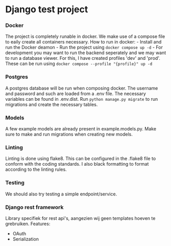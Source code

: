 # Django test project

### Docker
The project is completely runable in docker. We make use of a compose file to eaily create all containers necessary.
How to run in docker:
    - Install and run the Docker deamon
    - Run the project using ```docker compose up -d```
    - For development you may want to run the backend seperately and we may want to run a database viewer. For this, I have created profiles 'dev' and 'prod'. These can be run using ```docker compose --profile "{profile}" up -d```

### Postgres
A postgres database will be run when composing docker. The username and password and such are loaded from a .env file. The necessary variables can be found in .env.dist.
Run ```python manage.py migrate``` to run migrations and create the necessary tables.

### Models
A few example models are already present in example.models.py. Make sure to make and run migrations when creating new models.

### Linting
Linting is done using flake8. This can be configured in the .flake8 file to conform with the coding standards. I also black formatting to format according to the linting rules.

### Testing
We should also try testing a simple endpoint/service.

### Django rest framework
Library specifiek for rest api's, aangezien wij geen templates hoeven te grebruiken.
Features:
- OAuth
- Serialization